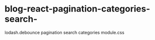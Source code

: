 ﻿# blog-react-pagination-categories-search-
lodash.debounce
pagination
search
categories
module.css
